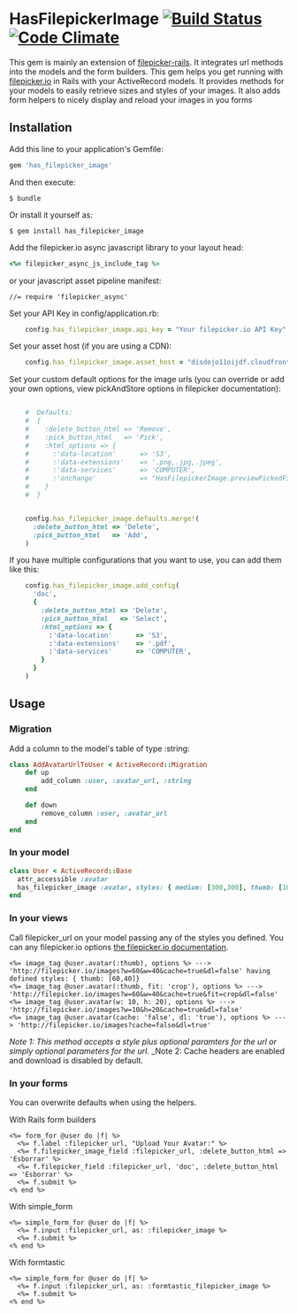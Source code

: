 # HasFilepickerImage [![Build Status](https://travis-ci.org/polmiro/has_filepicker_image.png)](https://travis-ci.org/polmiro/has_filepicker_image) [![Code Climate](https://codeclimate.com/github/polmiro/has_filepicker_image.png)](https://codeclimate.com/github/polmiro/has_filepicker_image)

This gem is mainly an extension of [filepicker-rails](https://github.com/Filepicker/filepicker-rails). It integrates url methods into the models and the form builders.
This gem helps you get running with [filepicker.io](http://filepicker.io) in Rails with your ActiveRecord models.
It provides methods for your models to easily retrieve sizes and styles of your images.
It also adds form helpers to nicely display and reload your images in you forms

## Installation

Add this line to your application's Gemfile:

```ruby
gem 'has_filepicker_image'
```

And then execute:


```
$ bundle
```

Or install it yourself as:

```
$ gem install has_filepicker_image
```


Add the filepicker.io async javascript library to your layout head:

```ruby
<%= filepicker_async_js_include_tag %>
```
or your javascript asset pipeline manifest:
```
//= require 'filepicker_async'
```



Set your API Key in config/application.rb:
```ruby
    config.has_filepicker_image.api_key = "Your filepicker.io API Key"
```

Set your asset host (if you are using a CDN):
```ruby
    config.has_filepicker_image.asset_host = "disdojo11oijdf.cloudfront.net"
```

Set your custom default options for the image urls (you can override or add your own options, view pickAndStore options in filepicker documentation):
```ruby

    #  Defaults:
    #  {
    #    :delete_button_html => 'Remove',
    #    :pick_button_html   => 'Pick',
    #    :html_options => {
    #      :'data-location'      => 'S3',
    #      :'data-extensions'    => '.png,.jpg,.jpeg',
    #      :'data-services'      => 'COMPUTER',
    #      :'onchange'           => "HasFilepickerImage.previewPickedFile(event);"
    #    }
    #  }


    config.has_filepicker_image.defaults.merge!(
      :delete_button_html => 'Delete',
      :pick_button_html   => 'Add',
    )
```

If you have multiple configurations that you want to use, you can add them like this:
```ruby
    config.has_filepicker_image.add_config(
      'doc',
      {
        :delete_button_html => 'Delete',
        :pick_button_html   => 'Select',
        :html_options => {
          :'data-location'      => 'S3',
          :'data-extensions'    => '.pdf',
          :'data-services'      => 'COMPUTER',
        }
      }
    )
```

## Usage
### Migration

Add a column to the model's table of type :string:

```ruby
class AddAvatarUrlToUser < ActiveRecord::Migration
    def up
        add_column :user, :avatar_url, :string
    end

    def down
        remove_column :user, :avatar_url
    end
end
```


### In your model

```ruby
class User < ActiveRecord::Base
  attr_accessible :avatar
  has_filepicker_image :avatar, styles: { medium: [300,300], thumb: [100,100] }
end
```

### In your views

Call filepicker_url on your model passing any of the styles you defined. You can any filepicker.io options [the filepicker.io documentation](https://developers.filepicker.io/docs/web/#fpurl-images).

```erb
<%= image_tag @user.avatar(:thumb), options %> ---> 'http://filepicker.io/images?w=60&w=40&cache=true&dl=false' having defined styles: { thumb: [60,40]}
<%= image_tag @user.avatar(:thumb, fit: 'crop'), options %> ---> 'http://filepicker.io/images?w=60&w=40&cache=true&fit=crop&dl=false'
<%= image_tag @user.avatar(w: 10, h: 20), options %> ---> 'http://filepicker.io/images?w=10&h=20&cache=true&dl=false'
<%= image_tag @user.avatar(cache: 'false', dl: 'true'), options %> ---> 'http://filepicker.io/images?cache=false&dl=true'
```
_Note 1: This method accepts a style plus optional paramters for the url or simply optional parameters for the url._
_Note 2: Cache headers are enabled and download is disabled by default.

### In your forms

You can overwrite defaults when using the helpers.

With Rails form builders
```erb
<%= form_for @user do |f| %>
  <%= f.label :filepicker_url, "Upload Your Avatar:" %>
  <%= f.filepicker_image_field :filepicker_url, :delete_button_html => 'Esborrar' %>
  <%= f.filepicker_field :filepicker_url, 'doc', :delete_button_html => 'Esborrar' %>
  <%= f.submit %>
<% end %>
```

With simple_form
```erb
<%= simple_form_for @user do |f| %>
  <%= f.input :filepicker_url, as: :filepicker_image %>
  <%= f.submit %>
<% end %>
```

With formtastic
```erb
<%= simple_form_for @user do |f| %>
  <%= f.input :filepicker_url, as: :formtastic_filepicker_image %>
  <%= f.submit %>
<% end %>
```


